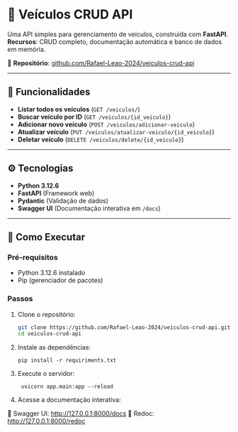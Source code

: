 # 🚗 Veículos CRUD API

Uma API simples para gerenciamento de veículos, construída com **FastAPI**.  
**Recursos**: CRUD completo, documentação automática e banco de dados em memória.

🔗 **Repositório**: [github.com/Rafael-Leao-2024/veiculos-crud-api](https://github.com/Rafael-Leao-2024/veiculos-crud-api)

---

## 📌 **Funcionalidades**

- **Listar todos os veículos** (`GET /veiculos/`)
- **Buscar veículo por ID** (`GET /veiculos/{id_veiculo}`)
- **Adicionar novo veículo** (`POST /veiculos/adicionar-veiculo`)
- **Atualizar veículo** (`PUT /veiculos/atualizar-veiculo/{id_veiculo}`)
- **Deletar veículo** (`DELETE /veiculos/delete/{id_veiculo}`)

---

## ⚙️ **Tecnologias**

- **Python 3.12.6**
- **FastAPI** (Framework web)
- **Pydantic** (Validação de dados)
- **Swagger UI** (Documentação interativa em `/docs`)

---

## 🚀 **Como Executar**

### **Pré-requisitos**

- Python 3.12.6 instalado
- Pip (gerenciador de pacotes)

### **Passos**

1. Clone o repositório:

   ```sh
   git clone https://github.com/Rafael-Leao-2024/veiculos-crud-api.git
   cd veiculos-crud-api
   ```

2. Instale as dependências:

   ```
   pip install -r requiriments.txt
   ```

3. Execute o servidor:

   ```
    uvicorn app.main:app --reload
   ```

4. Acesse a documentação interativa:

🔹 Swagger UI: http://127.0.0.1:8000/docs
🔹 Redoc: http://127.0.0.1:8000/redoc
